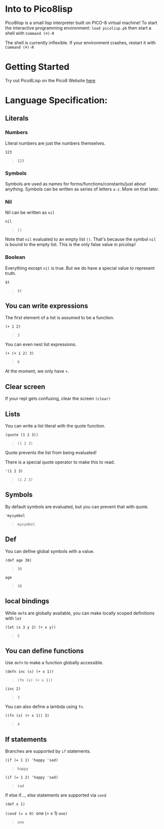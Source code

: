# Into to Pico8lisp

Pico8lisp is a small lisp interpreter built on PICO-8 virtual machine!
To start the interactive programming environment: `load picolisp.pb` then start a shell with `Command (⌘)-R`

The shell is currently inflexible. If your environment crashes, restart it with `Command (⌘)-R`

# Getting Started

Try out Pico8Lisp on the Pico8 Website [here](https://www.lexaloffle.com/bbs/?pid=96658#p)

# Language Specification:
## Literals
### Numbers
Literal numbers are just the numbers themselves.

`123`
> `123`

### Symbols
Symbols are used as names for forms/functions/constants/just about anything. Symbols can be written as series of letters `a-z`. More on that later.

### Nil
Nil can be written as `nil`

`nil`
> `()`

Note that `nil` evaluated to an empty list `()`. That's because the symbol `nil` is bound to the empty list. This is the only false value in picolisp!

### Boolean
Everything except `nil` is true.
But we do have a special value to represent truth.

`$t`
> `$t`

## You can write expressions
The first element of a list is assumed to be a function.

`(+ 1 2)`
> `3`

You can even nest list expressions.

`(+ (+ 1 2) 3)`
> `6`

At the moment, we only have `+`.
## Clear screen
If your repl gets confusing, clear the screen
`(clear)`

## Lists
You can write a list literal with the quote function.

`(quote (1 2 3))`
> `(1 2 3)`

Quote prevents the list from being evaluated!

There is a special quote operator to make this to read.

`'(1 2 3)`
> `(1 2 3)`

## Symbols
By default symbols are evaluated, but you can prevent that with quote.

`'mysymbol`
> `mysymbol`

## Def
You can define global symbols with a value.

`(def age 38)`
> `38`

`age`
> `38`

## local bindings
While `def`s are globally available, you can make locally scoped definitions with `let`

`(let (x 3 y 2) (+ x y))`
> `5`

## You can define functions
Use `defn` to make a function globally accessible.

`(defn inc (x) (+ x 1))`
> `(fn (x) (+ x 1))`

`(inc 2)`
> `3`

You can also define a lambda using `fn`.

`((fn (x) (+ x 1)) 3)`
> `4`

## If statements
Branches are supported by `if` statements.

`(if (= 1 1) 'happy 'sad)`
> `happy`

`(if (= 1 2) 'happy 'sad)`
> `sad`

If else if..., else statements are supported via `cond`

`(def x 1)`

`(cond (= x 0) `one (= x 1) `one)`
> `one`

